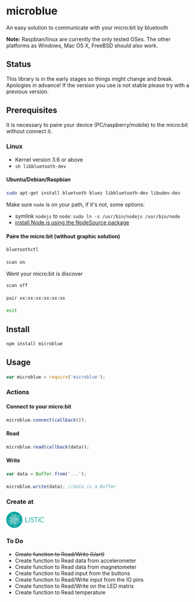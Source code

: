 # microblue

An easy solution to communicate with your micro:bit by bluetooth

__Note:__ Raspbian/linux are currently the only tested OSes. The other platforms as Windows, Mac OS X, FreeBSD should also work.

## Status

This library is in the early stages so things might change and break. Apologies in advance! If the version you use is not stable please try with a previous version.

## Prerequisites

It is necessary to paire your device (PC/raspberry/mobile) to the micro:bit without connect it.

### Linux

* Kernel version 3.6 or above
* ```sh libbluetooth-dev```

#### Ubuntu/Debian/Raspbian

```sh
sudo apt-get install bluetooth bluez libbluetooth-dev libudev-dev
```

Make sure ```node``` is on your path, if it's not, some options:
 * symlink ```nodejs``` to ```node```: ```sudo ln -s /usr/bin/nodejs /usr/bin/node```
 * [install Node.js using the NodeSource package](https://nodejs.org/en/download/package-manager/#debian-and-ubuntu-based-linux-distributions)

#### Paire the micro:bit (without graphic solution)

```sh
bluetoothctl

scan on
```

Went your micro:bit is discover

```sh
scan off

pair xx:xx:xx:xx:xx:xx

exit
```

## Install

```sh
npm install microblue
```

## Usage

```javascript
var microblue = require('microblue');
```

### Actions

#### Connect to your micro:bit

```javascript
microblue.connect(callback());
```

#### Read 

```javascript
microblue.read(callback(data));
```

#### Write

```javascript
var data = Buffer.from('...');

microblue.write(data); //data is a Buffer
```

### Create at
<a href="https://www.listic.univ-smb.fr/en/home/" target="_blank"><img src="assets/logo_listic.png" width="20%" height="20%"></a>

### To Do

- ~~Create function to Read/Write (Uart)~~
- Create function to Read data from accelerometer
- Create function to Read data from magnetometer
- Create function to Read input from the buttons
- Create function to Read/Write input from the IO pins
- Create function to Read/Write on the LED matrix
- Create function to Read temperature
